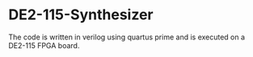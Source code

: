 # DE2-115-Synthesizer
The code is written in verilog using quartus prime and is executed on a DE2-115 FPGA board.
